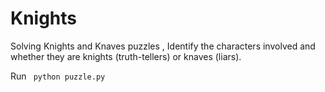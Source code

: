 # Knights

<p>Solving Knights and Knaves puzzles , Identify the characters involved and whether they are knights (truth-tellers) or knaves (liars).</p>
<p> Run <code> python puzzle.py </code> </p>

